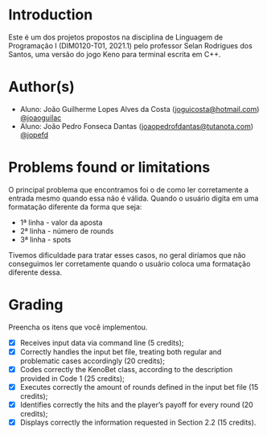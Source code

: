 # Introduction

Este é um dos projetos propostos na disciplina de Linguagem de Programação I (DIM0120-T01, 2021.1) pelo professor Selan Rodrigues dos Santos, uma versão do jogo Keno para terminal escrita em C++.

# Author(s)

- Aluno: João Guilherme Lopes Alves da Costa (joguicosta@hotmail.com) <a href="https://github.com/joaoguilac">@joaoguilac</a>
- Aluno: João Pedro Fonseca Dantas (joaopedrofdantas@tutanota.com) <a href="https://github.com/jopefd">@jopefd</a>

# Problems found or limitations

O principal problema que encontramos foi o de como ler corretamente a entrada mesmo quando essa não é válida. Quando o usuário digita em uma formatação diferente da forma que seja: 
- 1ª linha - valor da aposta
- 2ª linha - número de rounds
- 3ª linha - spots

Tivemos dificuldade para tratar esses casos, no geral diríamos que não conseguimos ler corretamente quando o usuário coloca uma formatação diferente dessa.

# Grading

Preencha os itens que você implementou.

- [x] Receives input data via command line (5 credits);
- [x] Correctly handles the input bet file, treating both regular and problematic cases accordingly (20 credits);
- [x] Codes correctly the KenoBet class, according to the description provided in Code 1 (25 credits);
- [x] Executes correctly the amount of rounds defined in the input bet file (15 credits);
- [x] Identifies correctly the hits and the player’s payoff for every round (20 credits);
- [x] Displays correctly the information requested in Section 2.2 (15 credits).
